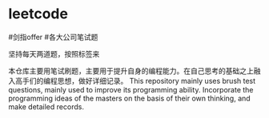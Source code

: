 # leetcode
#剑指offer
#各大公司笔试题

坚持每天两道题，按照标签来


本仓库主要用笔试刷题，主要用于提升自身的编程能力。在自己思考的基础之上融入高手们的编程思想，做好详细记录。
This repository mainly uses brush test questions, mainly used to improve its programming ability. Incorporate the programming ideas of the masters on the basis of their own thinking, and make detailed records.

